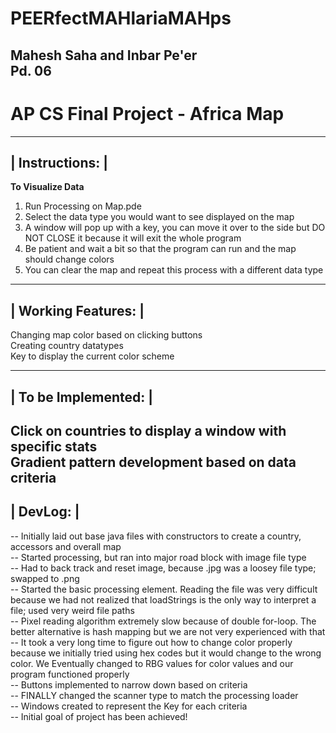 ﻿# PEERfectMAHlariaMAHps
<h2> Mahesh Saha and Inbar Pe'er <br>
Pd. 06 </h2>

<h1>AP CS Final Project - Africa Map</h1>


 ---------------
| Instructions: |
 ---------------
<b> To Visualize Data </b>
1) Run Processing on Map.pde <br>
2) Select the data type you would want to see displayed on the map <br>
3) A window will pop up with a key, you can move it over to the side but DO NOT CLOSE it because it will exit the whole program <br>
4) Be patient and wait a bit so that the program can run and the map should change colors <br>
5) You can clear the map and repeat this process with a different data type <br>

 -------------------
| Working Features: |
 -------------------
Changing map color based on clicking buttons<br>
Creating country datatypes <br>
Key to display the current color scheme

 --------------------
| To be Implemented: |
 --------------------
Click on countries to display a window with specific stats <br>
Gradient pattern development based on data criteria <br>
 ---------
| DevLog: |
 ---------
-- Initially laid out base java files with constructors to create a country, accessors and overall map <br>
-- Started processing, but ran into major road block with image file type <br>
-- Had to back track and reset image, because .jpg was a loosey file type; swapped to .png <br>
-- Started the basic processing element. Reading the file was very difficult because we had not realized that loadStrings is the only way to interpret a file; used very weird file paths <br>
-- Pixel reading algorithm extremely slow because of double for-loop. The better alternative is hash mapping but we are not very experienced with that <br>
-- It took a very long time to figure out how to change color properly because we initially tried using hex codes but it would change to the wrong color. We Eventually changed to RBG values for color values and our program functioned properly <br> 
-- Buttons implemented to narrow down based on criteria <br>
-- FINALLY changed the scanner type to match the processing loader <br>
-- Windows created to represent the Key for each criteria <br>
-- Initial goal of project has been achieved!


